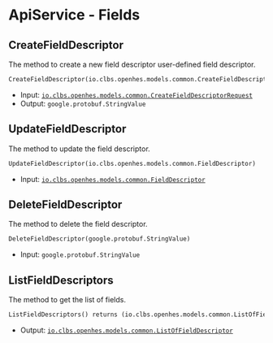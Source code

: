 # ApiService - Fields

## CreateFieldDescriptor

The method to create a new field descriptor user-defined field descriptor.

```proto
CreateFieldDescriptor(io.clbs.openhes.models.common.CreateFieldDescriptorRequest) returns (google.protobuf.StringValue)
```

- Input: [`io.clbs.openhes.models.common.CreateFieldDescriptorRequest`](model-io-clbs-openhes-models-common-createfielddescriptorrequest.md)
- Output: `google.protobuf.StringValue`

## UpdateFieldDescriptor

The method to update the field descriptor.

```proto
UpdateFieldDescriptor(io.clbs.openhes.models.common.FieldDescriptor)
```

- Input: [`io.clbs.openhes.models.common.FieldDescriptor`](model-io-clbs-openhes-models-common-fielddescriptor.md)

## DeleteFieldDescriptor

The method to delete the field descriptor.

```proto
DeleteFieldDescriptor(google.protobuf.StringValue)
```

- Input: `google.protobuf.StringValue`

## ListFieldDescriptors

The method to get the list of fields.

```proto
ListFieldDescriptors() returns (io.clbs.openhes.models.common.ListOfFieldDescriptor)
```

- Output: [`io.clbs.openhes.models.common.ListOfFieldDescriptor`](model-io-clbs-openhes-models-common-listoffielddescriptor.md)


